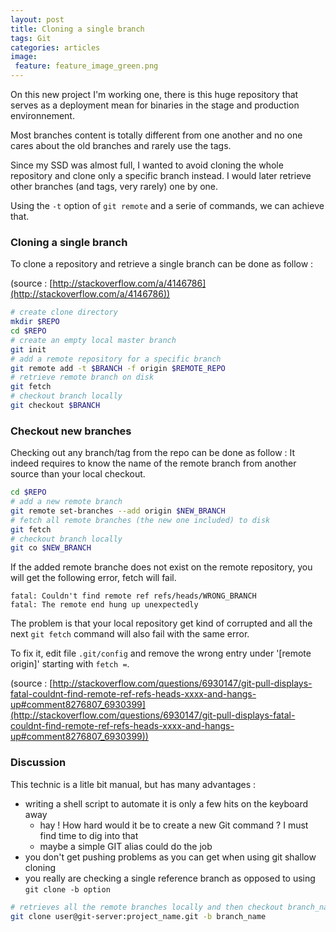 ```yaml
---
layout: post
title: Cloning a single branch
tags: Git
categories: articles
image:
 feature: feature_image_green.png
---
```


On this new project I'm working one, there is this huge repository that serves as a deployment mean for binaries in the stage and production environnement.

Most branches content is totally different from one another and no one cares about the old branches and rarely use the tags.

Since my SSD was almost full, I wanted to avoid cloning the whole repository and clone only a specific branch instead. I would later retrieve other branches (and tags, very rarely) one by one.

Using the `-t` option of `git remote` and a serie of commands, we can achieve that.


### Cloning a single branch
To clone a repository and retrieve a single branch can be done as follow :

(source : [http://stackoverflow.com/a/4146786](http://stackoverflow.com/a/4146786))

```sh
# create clone directory
mkdir $REPO
cd $REPO
# create an empty local master branch
git init
# add a remote repository for a specific branch
git remote add -t $BRANCH -f origin $REMOTE_REPO
# retrieve remote branch on disk
git fetch
# checkout branch locally
git checkout $BRANCH
```

### Checkout new branches

Checking out any branch/tag from the repo can be done as follow :
It indeed requires to know the name of the remote branch from another source than your local checkout.

```sh
cd $REPO
# add a new remote branch
git remote set-branches --add origin $NEW_BRANCH
# fetch all remote branches (the new one included) to disk
git fetch
# checkout branch locally
git co $NEW_BRANCH
```

If the added remote branche does not exist on the remote repository, you will get the following error, fetch will fail.

```
fatal: Couldn't find remote ref refs/heads/WRONG_BRANCH
fatal: The remote end hung up unexpectedly
```

The problem is that your local repository get kind of corrupted and all the next `git fetch` command will also fail with the same error.

To fix it, edit file `.git/config` and remove the wrong entry under '[remote origin]' starting with `fetch =`.

(source : [http://stackoverflow.com/questions/6930147/git-pull-displays-fatal-couldnt-find-remote-ref-refs-heads-xxxx-and-hangs-up#comment8276807_6930399](http://stackoverflow.com/questions/6930147/git-pull-displays-fatal-couldnt-find-remote-ref-refs-heads-xxxx-and-hangs-up#comment8276807_6930399))

### Discussion
This technic is a litle bit manual, but has many advantages :

* writing a shell script to automate it is only a few hits on the keyboard away
    - hay ! How hard would it be to create a new Git command ? I must find time to dig into that
    - maybe a simple GIT alias could do the job
* you don't get pushing problems as you can get when using git shallow cloning
* you really are checking a single reference branch as opposed to using `git clone -b option`

```sh
# retrieves all the remote branches locally and then checkout branch_name
git clone user@git-server:project_name.git -b branch_name
```
